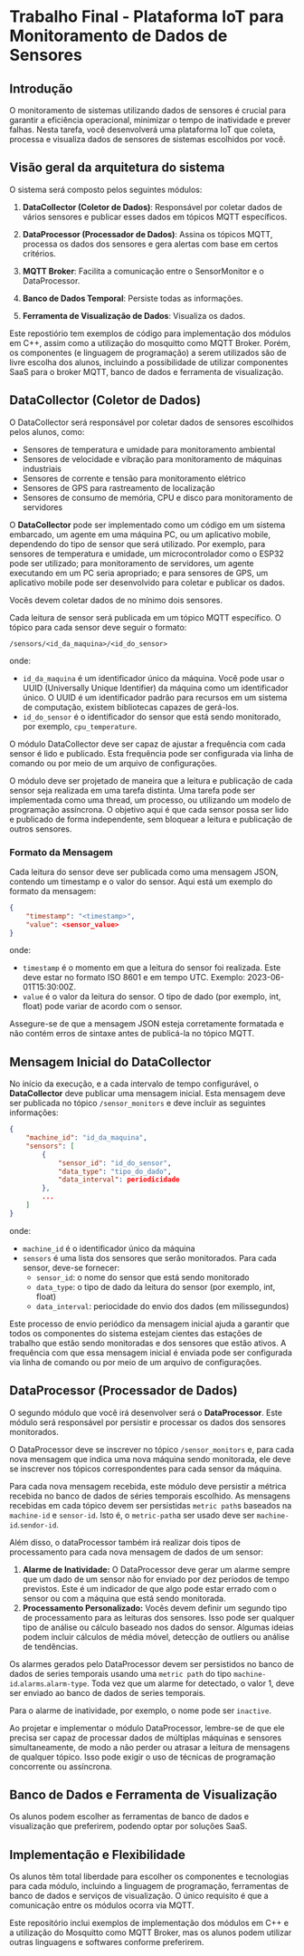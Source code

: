 #  Trabalho Final - Plataforma IoT para Monitoramento de Dados de Sensores

## Introdução

O monitoramento de sistemas utilizando dados de sensores é crucial para garantir a eficiência operacional, minimizar o tempo de inatividade e prever falhas. Nesta tarefa, você desenvolverá uma plataforma IoT que coleta, processa e visualiza dados de sensores de sistemas escolhidos por você.

## Visão geral da arquitetura do sistema
O sistema será composto pelos seguintes módulos:

1. **DataCollector (Coletor de Dados)**: Responsável por coletar dados de vários sensores e publicar esses dados em tópicos MQTT específicos.

2. **DataProcessor (Processador de Dados)**: Assina os tópicos MQTT, processa os dados dos sensores e gera alertas com base em certos critérios.

3. **MQTT Broker**: Facilita a comunicação entre o SensorMonitor e o DataProcessor.

4. **Banco de Dados Temporal**: Persiste todas as informações.

5. **Ferramenta de Visualização de Dados**: Visualiza os dados.


Este repostiório tem exemplos de código para implementação dos módulos em C++, assim como a utilização do mosquitto como MQTT Broker. Porém, os componentes (e linguagem de programação) a serem utilizados são de livre escolha dos alunos, incluindo a possibilidade de utilizar componentes SaaS para o broker MQTT, banco de dados e ferramenta de visualização.

## DataCollector (Coletor de Dados)

O DataCollector será responsável por coletar dados de sensores escolhidos pelos alunos, como:

- Sensores de temperatura e umidade para monitoramento ambiental
- Sensores de velocidade e vibração para monitoramento de máquinas industriais
- Sensores de corrente e tensão para monitoramento elétrico
- Sensores de GPS para rastreamento de localização
- Sensores de consumo de memória, CPU e disco para monitoramento de servidores

O **DataCollector** pode ser implementado como um código em um sistema embarcado, um agente em uma máquina PC, ou um aplicativo mobile, dependendo do tipo de sensor que será utilizado. Por exemplo, para sensores de temperatura e umidade, um microcontrolador como o ESP32 pode ser utilizado; para monitoramento de servidores, um agente executando em um PC seria apropriado; e para sensores de GPS, um aplicativo mobile pode ser desenvolvido para coletar e publicar os dados.

Vocês devem coletar dados de no mínimo dois sensores.

Cada leitura de sensor será publicada em um tópico MQTT específico. O tópico para cada sensor deve seguir o formato:

```
/sensors/<id_da_maquina>/<id_do_sensor>
```
onde:

- `id_da_maquina` é um identificador único da máquina. Você pode usar o UUID (Universally Unique Identifier) da máquina como um identificador único. O UUID é um identificador padrão para recursos em um sistema de computação, existem bibliotecas capazes de gerá-los.
- `id_do_sensor` é o identificador do sensor que está sendo monitorado, por exemplo, `cpu_temperature`.

O módulo DataCollector deve ser capaz de ajustar a frequência com  cada sensor é lido e publicado. Esta frequência pode ser configurada via linha de comando ou por meio de um arquivo de configurações. 

O módulo deve ser projetado de maneira que a leitura e publicação de cada sensor seja realizada em uma tarefa distinta. Uma tarefa pode ser implementada como uma thread, um processo, ou utilizando um modelo de programação assíncrona. O objetivo aqui é que cada sensor possa ser lido e publicado de forma independente, sem bloquear a leitura e publicação de outros sensores.

### Formato da Mensagem

Cada leitura do sensor deve ser publicada como uma mensagem JSON, contendo um timestamp e o valor do sensor. Aqui está um exemplo do formato da mensagem:

```json
{
    "timestamp": "<timestamp>",
    "value": <sensor_value>
}
```

onde:

- `timestamp` é o momento em que a leitura do sensor foi realizada. Este deve estar no formato ISO 8601 e em tempo UTC. Exemplo: 2023-06-01T15:30:00Z.
- `value` é o valor da leitura do sensor. O tipo de dado (por exemplo, int, float) pode variar de acordo com o sensor.

Assegure-se de que a mensagem JSON esteja corretamente formatada e não contém erros de sintaxe antes de publicá-la no tópico MQTT.

## Mensagem Inicial do DataCollector

No início da execução, e a cada intervalo de tempo configurável, o **DataCollector** deve publicar uma mensagem inicial. Esta mensagem deve ser publicada no tópico `/sensor_monitors` e deve incluir as seguintes informações:

```json
{
    "machine_id": "id_da_maquina",
    "sensors": [
        {
            "sensor_id": "id_do_sensor",
            "data_type": "tipo_do_dado",
            "data_interval": periodicidade
        },
        ...
    ]
}
```

onde:

- `machine_id` é o identificador único da máquina
- `sensors` é uma lista dos sensores que serão monitorados. Para cada sensor, deve-se fornecer:
  - `sensor_id`: o nome do sensor que está sendo monitorado
  - `data_type`: o tipo de dado da leitura do sensor (por exemplo, int, float)
  -  `data_interval`: periocidade do envio dos dados (em milissegundos)

Este processo de envio periódico da mensagem inicial ajuda a garantir que todos os componentes do sistema estejam cientes das estações de trabalho que estão sendo monitoradas e dos sensores que estão ativos. A frequência com que essa mensagem inicial é enviada pode ser configurada via linha de comando ou por meio de um arquivo de configurações.

## DataProcessor (Processador de Dados)

O segundo módulo que você irá desenvolver será o **DataProcessor**. Este módulo será responsável por persistir e processar os dados dos sensores monitorados. 

O DataProcessor deve se inscrever no tópico `/sensor_monitors` e, para cada nova mensagem que indica uma nova máquina sendo monitorada, ele deve se inscrever nos tópicos correspondentes para cada sensor da máquina.

Para cada nova mensagem recebida, este módulo deve persistir a métrica recebida no banco de dados de séries temporais escolhido. As mensagens recebidas em cada tópico devem ser persistidas `metric path`s baseados na  `machine-id` e `sensor-id`. Isto é, o `metric-path`a ser usado deve ser `machine-id`.`sendor-id`.
  
Além disso, o dataProcessor também irá realizar dois tipos de processamento para cada nova mensagem de dados de um sensor:

1. **Alarme de Inatividade:** O DataProcessor deve gerar um alarme sempre que um dado de um sensor não for enviado por dez períodos de tempo previstos. Este é um indicador de que algo pode estar errado com o sensor ou com a máquina que está sendo monitorada.
2. **Processamento Personalizado:** Vocês devem definir um segundo tipo de processamento para as leituras dos sensores. Isso pode ser qualquer tipo de análise ou cálculo baseado nos dados do sensor. Algumas ideias podem incluir cálculos de média móvel, detecção de outliers ou análise de tendências.

Os alarmes gerados pelo DataProcessor devem ser persistidos no banco de dados de series temporais usando uma `metric path` do tipo `machine-id`.`alarms`.`alarm-type`.  Toda vez que um alarme for detectado, o valor 1, deve ser enviado ao banco de dados de series temporais.
 
Para o alarme de inatividade, por exemplo, o nome pode ser `inactive`.

Ao projetar e implementar o módulo DataProcessor, lembre-se de que ele precisa ser capaz de processar dados de múltiplas máquinas e sensores simultaneamente, de modo a não perder ou atrasar a leitura de mensagens de qualquer tópico. Isso pode exigir o uso de técnicas de programação concorrente ou assíncrona.

## Banco de Dados e Ferramenta de Visualização
Os alunos podem escolher as ferramentas de banco de dados e visualização que preferirem, podendo optar por soluções SaaS.

## Implementação e Flexibilidade
Os alunos têm total liberdade para escolher os componentes e tecnologias para cada módulo, incluindo a linguagem de programação, ferramentas de banco de dados e serviços de visualização. O único requisito é que a comunicação entre os módulos ocorra via MQTT.

Este repositório inclui exemplos de implementação dos módulos em C++ e a utilização do Mosquitto como MQTT Broker, mas os alunos podem utilizar outras linguagens e softwares conforme preferirem.
